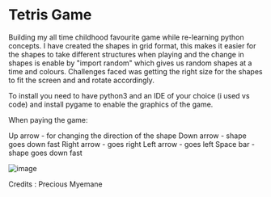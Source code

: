 # Tetris Game

Building my all time childhood favourite game while re-learning python concepts. I have created the shapes in grid format, this makes it easier for the shapes to take different structures when playing and the change in shapes is enable by "import random" which gives us random shapes at a time and colours. Challenges faced was getting the right size for the shapes to fit the screen and and rotate accordingly.

To install you need to have python3 and an IDE of your choice (i used vs code) and install pygame to enable the graphics of the game.

When paying the game:

Up arrow - for changing the direction of the shape
Down arrow - shape goes down fast
Right arrow - goes right
Left arrow - goes left
Space bar - shape goes down fast

![image](https://github.com/Preciouss-dev/Tetris/assets/127659889/cd45f9f3-11ae-4296-82da-8252f002c8b8)

Credits : Precious Myemane
